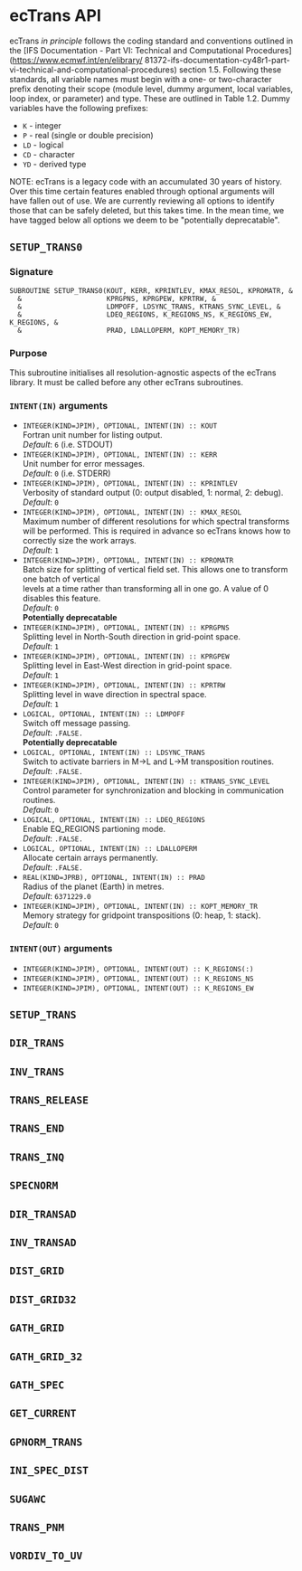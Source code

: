 # ecTrans API

ecTrans _in principle_ follows the coding standard and conventions outlined in the [IFS
Documentation - Part VI: Technical and Computational Procedures](https://www.ecmwf.int/en/elibrary/
81372-ifs-documentation-cy48r1-part-vi-technical-and-computational-procedures) section 1.5.
Following these standards, all variable names must begin with a one- or two-character prefix
denoting their scope (module level, dummy argument, local variables, loop index, or parameter) and
type. These are outlined in Table 1.2. Dummy variables have the following prefixes:

- `K` - integer
- `P` - real (single or double precision)
- `LD` - logical
- `CD` - character
- `YD` - derived type

NOTE: ecTrans is a legacy code with an accumulated 30 years of history. Over this time certain
features enabled through optional arguments will have fallen out of use. We are currently reviewing
all options to identify those that can be safely deleted, but this takes time. In the mean time, we
have tagged below all options we deem to be "potentially deprecatable".

## `SETUP_TRANS0`

### Signature

```
SUBROUTINE SETUP_TRANS0(KOUT, KERR, KPRINTLEV, KMAX_RESOL, KPROMATR, &
  &                     KPRGPNS, KPRGPEW, KPRTRW, &
  &                     LDMPOFF, LDSYNC_TRANS, KTRANS_SYNC_LEVEL, &
  &                     LDEQ_REGIONS, K_REGIONS_NS, K_REGIONS_EW, K_REGIONS, &
  &                     PRAD, LDALLOPERM, KOPT_MEMORY_TR)
```

### Purpose

This subroutine initialises all resolution-agnostic aspects of the ecTrans library. It must be
called before any other ecTrans subroutines.

### `INTENT(IN)` arguments

- `INTEGER(KIND=JPIM), OPTIONAL, INTENT(IN) :: KOUT`  
  Fortran unit number for listing output.  
  *Default*: `6` (i.e. STDOUT)
- `INTEGER(KIND=JPIM), OPTIONAL, INTENT(IN) :: KERR`  
  Unit number for error messages.  
  *Default*: `0` (i.e. STDERR)
- `INTEGER(KIND=JPIM), OPTIONAL, INTENT(IN) :: KPRINTLEV`  
  Verbosity of standard output (0: output disabled, 1: normal, 2: debug).  
  *Default*: `0`
- `INTEGER(KIND=JPIM), OPTIONAL, INTENT(IN) :: KMAX_RESOL`  
  Maximum number of different resolutions for which spectral transforms will be performed. This is
  required in advance so ecTrans knows how to correctly size the work arrays.  
  *Default*: `1`
- `INTEGER(KIND=JPIM), OPTIONAL, INTENT(IN) :: KPROMATR`  
  Batch size for splitting of vertical field set. This allows one to transform one batch of vertical  
  levels at a time rather than transforming all in one go. A value of 0 disables this feature.  
  *Default*: `0`  
  **Potentially deprecatable**
- `INTEGER(KIND=JPIM), OPTIONAL, INTENT(IN) :: KPRGPNS`  
  Splitting level in North-South direction in grid-point space.  
  *Default*: `1`
- `INTEGER(KIND=JPIM), OPTIONAL, INTENT(IN) :: KPRGPEW`  
  Splitting level in East-West direction in grid-point space.  
  *Default*: `1`
- `INTEGER(KIND=JPIM), OPTIONAL, INTENT(IN) :: KPRTRW`  
  Splitting level in wave direction in spectral space.  
  *Default*: `1`
- `LOGICAL, OPTIONAL, INTENT(IN) :: LDMPOFF`  
  Switch off message passing.  
  *Default*: `.FALSE.`  
  **Potentially deprecatable**
- `LOGICAL, OPTIONAL, INTENT(IN) :: LDSYNC_TRANS`  
  Switch to activate barriers in M->L and L->M transposition routines.  
  *Default*: `.FALSE.`
- `INTEGER(KIND=JPIM), OPTIONAL, INTENT(IN) :: KTRANS_SYNC_LEVEL`  
  Control parameter for synchronization and blocking in communication routines.  
  *Default*: `0`
- `LOGICAL, OPTIONAL, INTENT(IN) :: LDEQ_REGIONS`  
  Enable EQ_REGIONS partioning mode.  
  *Default*: `.FALSE.`
- `LOGICAL, OPTIONAL, INTENT(IN) :: LDALLOPERM`  
  Allocate certain arrays permanently.  
  *Default*: `.FALSE.`
- `REAL(KIND=JPRB), OPTIONAL, INTENT(IN) :: PRAD`  
  Radius of the planet (Earth) in metres.  
  *Default*: `6371229.0`
- `INTEGER(KIND=JPIM), OPTIONAL, INTENT(IN) :: KOPT_MEMORY_TR`  
  Memory strategy for gridpoint transpositions (0: heap, 1: stack).  
  *Default*: `0`

### `INTENT(OUT)` arguments

- `INTEGER(KIND=JPIM), OPTIONAL, INTENT(OUT) :: K_REGIONS(:)`
- `INTEGER(KIND=JPIM), OPTIONAL, INTENT(OUT) :: K_REGIONS_NS`
- `INTEGER(KIND=JPIM), OPTIONAL, INTENT(OUT) :: K_REGIONS_EW`

## `SETUP_TRANS`

## `DIR_TRANS`

## `INV_TRANS`

## `TRANS_RELEASE`

## `TRANS_END`

## `TRANS_INQ`

## `SPECNORM`

## `DIR_TRANSAD`

## `INV_TRANSAD`

## `DIST_GRID`

## `DIST_GRID32`

## `GATH_GRID`

## `GATH_GRID_32`

## `GATH_SPEC`

## `GET_CURRENT`

## `GPNORM_TRANS`

## `INI_SPEC_DIST`

## `SUGAWC`

## `TRANS_PNM`

## `VORDIV_TO_UV`